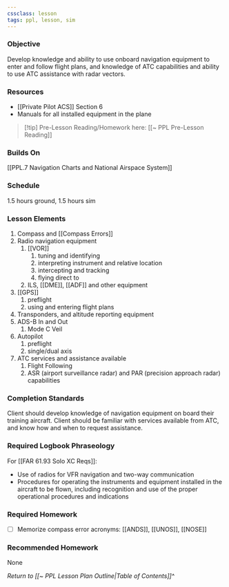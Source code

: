 ```yaml
---
cssclass: lesson
tags: ppl, lesson, sim
---
```

### Objective
Develop knowledge and ability to use onboard navigation equipment to enter and follow flight plans, and knowledge of ATC capabilities and ability to use ATC assistance with radar vectors.

### Resources
- [[Private Pilot ACS]] Section 6
- Manuals for all installed equipment in the plane

> [!tip] Pre-Lesson Reading/Homework here: [[~ PPL Pre-Lesson Reading]]

### Builds On
[[PPL.7 Navigation Charts and National Airspace System]]

### Schedule
1.5 hours ground, 1.5 hours sim

### Lesson Elements
1. Compass and [[Compass Errors]]
2. Radio navigation equipment
	1. [[VOR]]
		1. tuning and identifying
		2. interpreting instrument and relative location
		3. intercepting and tracking
		4. flying direct to
	3. ILS, [[DME]], [[ADF]] and other equipment
3. [[GPS]]
	1. preflight
	2. using and entering flight plans
4. Transponders, and altitude reporting equipment
5. ADS-B In and Out
	1. Mode C Veil
6. Autopilot
	1. preflight
	2. single/dual axis
7. ATC services and assistance available
	1. Flight Following
	2. ASR (airport surveillance radar) and PAR (precision approach radar) capabilities

### Completion Standards
Client should develop knowledge of navigation equipment on board their training aircraft. Client should be familiar with services available from ATC, and know how and when to request assistance.

### Required Logbook Phraseology
For [[FAR 61.93 Solo XC Reqs]]:
- Use of radios for VFR navigation and two-way communication
- Procedures for operating the instruments and equipment installed in the aircraft to be flown, including recognition and use of the proper operational procedures and indications

### Required Homework
- [ ] Memorize compass error acronyms: [[ANDS]], [[UNOS]], [[NOSE]]

### Recommended Homework
None

*Return to [[~ PPL Lesson Plan Outline|Table of Contents]]^*